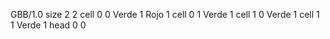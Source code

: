 <gs-board without-header> GBB/1.0
size 2 2
cell 0 0 Verde 1 Rojo 1
cell 0 1 Verde 1
cell 1 0 Verde 1
cell 1 1 Verde 1
head 0 0 </gs-board>